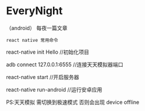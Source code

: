 # EveryNight
（android） 每夜一篇文章

    react native 常用命令

react-native init Hello  //初始化项目
 
adb connect 127.0.0.1:6555 //连接天天模拟器端口

react-native start  //开启服务器

react-native run-android //运行安卓应用

PS:天天模拟 需切换到极速模式 否则会出现 device offline
